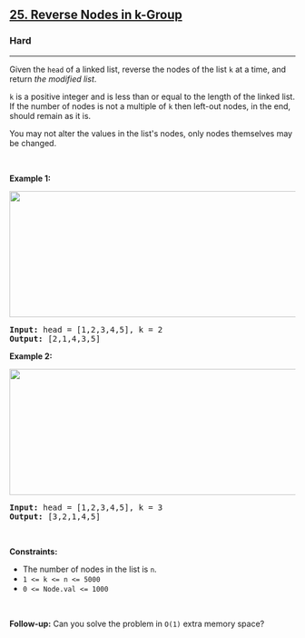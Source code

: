 <h2><a href="https://leetcode.com/problems/reverse-nodes-in-k-group/">25. Reverse Nodes in k-Group</a></h2><h3>Hard</h3><hr><div style="user-select: auto;"><p style="user-select: auto;">Given the <code style="user-select: auto;">head</code> of a linked list, reverse the nodes of the list <code style="user-select: auto;">k</code> at a time, and return <em style="user-select: auto;">the modified list</em>.</p>

<p style="user-select: auto;"><code style="user-select: auto;">k</code> is a positive integer and is less than or equal to the length of the linked list. If the number of nodes is not a multiple of <code style="user-select: auto;">k</code> then left-out nodes, in the end, should remain as it is.</p>

<p style="user-select: auto;">You may not alter the values in the list's nodes, only nodes themselves may be changed.</p>

<p style="user-select: auto;">&nbsp;</p>
<p style="user-select: auto;"><strong class="example" style="user-select: auto;">Example 1:</strong></p>
<img alt="" src="https://assets.leetcode.com/uploads/2020/10/03/reverse_ex1.jpg" style="width: 542px; height: 222px; user-select: auto;">
<pre style="user-select: auto;"><strong style="user-select: auto;">Input:</strong> head = [1,2,3,4,5], k = 2
<strong style="user-select: auto;">Output:</strong> [2,1,4,3,5]
</pre>

<p style="user-select: auto;"><strong class="example" style="user-select: auto;">Example 2:</strong></p>
<img alt="" src="https://assets.leetcode.com/uploads/2020/10/03/reverse_ex2.jpg" style="width: 542px; height: 222px; user-select: auto;">
<pre style="user-select: auto;"><strong style="user-select: auto;">Input:</strong> head = [1,2,3,4,5], k = 3
<strong style="user-select: auto;">Output:</strong> [3,2,1,4,5]
</pre>

<p style="user-select: auto;">&nbsp;</p>
<p style="user-select: auto;"><strong style="user-select: auto;">Constraints:</strong></p>

<ul style="user-select: auto;">
	<li style="user-select: auto;">The number of nodes in the list is <code style="user-select: auto;">n</code>.</li>
	<li style="user-select: auto;"><code style="user-select: auto;">1 &lt;= k &lt;= n &lt;= 5000</code></li>
	<li style="user-select: auto;"><code style="user-select: auto;">0 &lt;= Node.val &lt;= 1000</code></li>
</ul>

<p style="user-select: auto;">&nbsp;</p>
<p style="user-select: auto;"><strong style="user-select: auto;">Follow-up:</strong> Can you solve the problem in <code style="user-select: auto;">O(1)</code> extra memory space?</p>
</div>